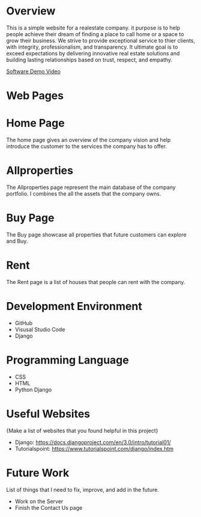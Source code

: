 # Overview

This is a simple website for a realestate company. it purpose is to help people achieve their dream of finding a place to call home or a space to grow their business. 
        We strive to provide exceptional service to thier clients, with integrity, professionalism, and transparency. 
        It ultimate goal is to exceed expectations by delivering innovative real estate solutions and building lasting 
        relationships based on trust, respect, and empathy.

[Software Demo Video](http://youtube.link.goes.here)

# Web Pages
# Home Page 
The home page gives an overview of the company vision and help introduce the customer to the services the company has to offer.
# Allproperties
The Allproperties page represent the main database of the company portfolio. I combines the all the assets that the company owns. 
# Buy Page 
The Buy page showcase all properties that future customers can explore and Buy.
# Rent
The Rent page is a list of houses that people can rent with the company.

# Development Environment

* GitHub
* Visusal Studio Code
* Django

# Programming Language
* CSS
* HTML
* Python Django

# Useful Websites

{Make a list of websites that you found helpful in this project}
* Django: https://docs.djangoproject.com/en/3.0/intro/tutorial01/
* Tutorialspoint: https://www.tutorialspoint.com/django/index.htm

# Future Work

List of things that I need to fix, improve, and add in the future.
* Work on the Server
* Finish the Contact Us page
